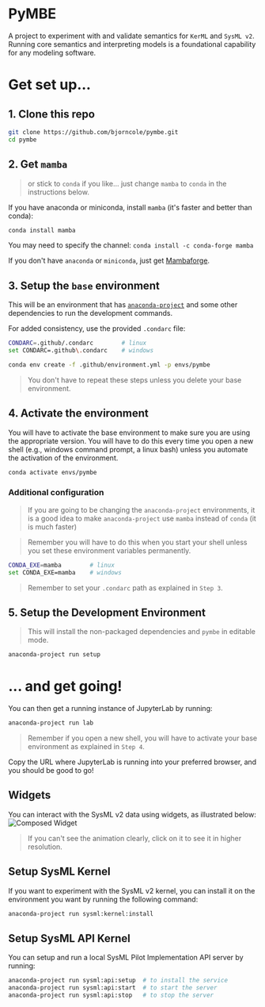 # PyMBE

A project to experiment with and validate semantics for `KerML` and `SysML v2`. Running core semantics and interpreting models is a foundational capability for any modeling software.

# Get set up...

## 1. Clone this repo

```bash
git clone https://github.com/bjorncole/pymbe.git
cd pymbe
```

## 2. Get `mamba`

> or stick to `conda` if you like...  just change `mamba` to `conda` in the instructions below.

If you have anaconda or miniconda, install `mamba` (it's faster and better than conda):

```bash
conda install mamba
```

You may need to specify the channel:
```conda install -c conda-forge mamba```

If you don't have `anaconda` or `miniconda`, just get [Mambaforge](https://github.com/conda-forge/miniforge/releases/tag/4.9.2-5).

## 3. Setup the `base` environment

This will be an environment that has [`anaconda-project`](https://anaconda-project.readthedocs.io) and some other dependencies to run the development commands.

For added consistency, use the provided `.condarc` file:

```bash
CONDARC=.github/.condarc        # linux
set CONDARC=.github\.condarc    # windows
```

```bash
conda env create -f .github/environment.yml -p envs/pymbe
```

> You don't have to repeat these steps unless you delete your base environment.

## 4. Activate the environment

You will have to activate the base environment to make sure you are using the appropriate version.  You will have to do this every time you open a new shell (e.g., windows command prompt, a linux bash) unless you automate the activation of the environment.

```bash
conda activate envs/pymbe
```

### Additional configuration

> If you are going to be changing the `anaconda-project` environments, it is a good idea to make `anaconda-project` use `mamba` instead of `conda` (it is much faster)

> Remember you will have to do this when you start your shell unless you set these environment variables permanently.

```bash
CONDA_EXE=mamba        # linux
set CONDA_EXE=mamba    # windows
```

> Remember to set your `.condarc` path as explained in `Step 3`.

## 5. Setup the Development Environment

> This will install the non-packaged dependencies and `pymbe` in editable mode.

```bash
anaconda-project run setup
```

# ... and get going!

You can then get a running instance of JupyterLab by running:

```bash
anaconda-project run lab
```

> Remember if you open a new shell, you will have to activate your base environment as explained in `Step 4`.

Copy the URL where JupyterLab is running into your preferred browser, and you should be good to go!

## Widgets

You can interact with the SysML v2 data using widgets, as illustrated below:
![Composed Widget](https://user-images.githubusercontent.com/1438114/113528145-bb494280-958d-11eb-8d9f-5b8f7d2b1dbe.gif)

> If you can't see the animation clearly, click on it to see it in higher resolution.

## Setup SysML Kernel

If you want to experiment with the SysML v2 kernel, you can install it on the environment you want by running the following command:

```bash
anaconda-project run sysml:kernel:install
```

## Setup SysML API Kernel

You can setup and run a local SysML Pilot Implementation API server by running:

```bash
anaconda-project run sysml:api:setup  # to install the service
anaconda-project run sysml:api:start  # to start the server
anaconda-project run sysml:api:stop   # to stop the server
```
